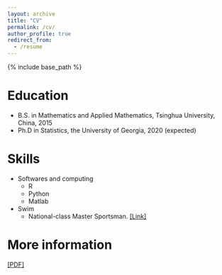 ```yaml
---
layout: archive
title: "CV"
permalink: /cv/
author_profile: true
redirect_from:
  - /resume
---
```


{% include base_path %}

Education
======
* B.S. in Mathematics and Applied Mathematics, Tsinghua University, China, 2015
* Ph.D in Statistics, the University of Georgia, 2020 (expected)
  
Skills
======
* Softwares and computing
  * R
  * Python
  * Matlab
* Swim
  * National-class Master Sportsman. [[Link]](http://zqb.cyol.com/html/2012-12/16/nw.D110000zgqnb_20121216_2-04.htm)
  
  
More information
======
[[PDF]](https://ChengzijunAixiaoli.github.io/files/CV_CM.pdf)

